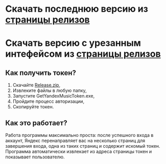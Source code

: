 # Скачать последнюю версию из [страницы релизов](https://github.com/Hazzz895/Get-Yandex-Music-Token/releases/tag/v1.2)

# Скачать версию с урезанным интефейсом из [страницы релизов](https://github.com/Hazzz895/Get-Yandex-Music-Token/releases/tag/v1.0)


## Как получить токен?

1. Скачайте [Release.zip](https://github.com/Hazzz895/Get-Yandex-Music-Token/releases/tag/v1.2),
2. Извлеките файлы в любую папку,
3. Запустите GetYandexMusicToken.exe,
4. Пройдите процесс авторизации,
5. Скопируйте токен.

## Как это работает?
Работа программы максимально проста: после успешного входа в аккаунт, Яндекс перенаправляет вас на несколько страниц для завершения входа, одна из таких страниц и содержит искомый токен. 
Программа автоматически извлекает из адреса страницы токен и показывает пользователю.
